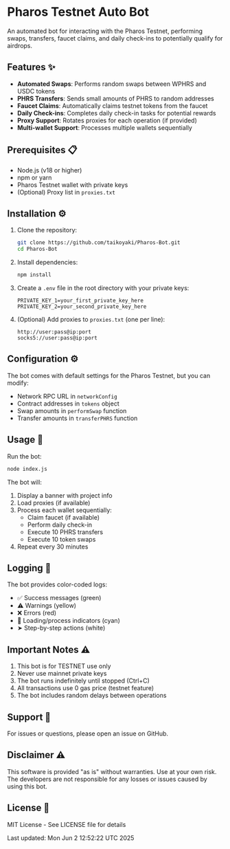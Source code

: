 # Pharos Testnet Auto Bot

An automated bot for interacting with the Pharos Testnet, performing swaps, transfers, faucet claims, and daily check-ins to potentially qualify for airdrops.

## Features ✨

- **Automated Swaps**: Performs random swaps between WPHRS and USDC tokens
- **PHRS Transfers**: Sends small amounts of PHRS to random addresses
- **Faucet Claims**: Automatically claims testnet tokens from the faucet
- **Daily Check-ins**: Completes daily check-in tasks for potential rewards
- **Proxy Support**: Rotates proxies for each operation (if provided)
- **Multi-wallet Support**: Processes multiple wallets sequentially

## Prerequisites 📋

- Node.js (v18 or higher)
- npm or yarn
- Pharos Testnet wallet with private keys
- (Optional) Proxy list in `proxies.txt`

## Installation ⚙️

1. Clone the repository:
   ```bash
   git clone https://github.com/taikoyaki/Pharos-Bot.git
   cd Pharos-Bot
   ```

2. Install dependencies:
   ```bash
   npm install
   ```

3. Create a `.env` file in the root directory with your private keys:
   ```
   PRIVATE_KEY_1=your_first_private_key_here
   PRIVATE_KEY_2=your_second_private_key_here
   ```

4. (Optional) Add proxies to `proxies.txt` (one per line):
   ```
   http://user:pass@ip:port
   socks5://user:pass@ip:port
   ```

## Configuration ⚙️

The bot comes with default settings for the Pharos Testnet, but you can modify:

- Network RPC URL in `networkConfig`
- Contract addresses in `tokens` object
- Swap amounts in `performSwap` function
- Transfer amounts in `transferPHRS` function

## Usage 🚀

Run the bot:
```bash
node index.js
```

The bot will:
1. Display a banner with project info
2. Load proxies (if available)
3. Process each wallet sequentially:
   - Claim faucet (if available)
   - Perform daily check-in
   - Execute 10 PHRS transfers
   - Execute 10 token swaps
4. Repeat every 30 minutes

## Logging 📝

The bot provides color-coded logs:
- ✅ Success messages (green)
- ⚠️ Warnings (yellow)
- ❌ Errors (red)
- 🔄 Loading/process indicators (cyan)
- ➤ Step-by-step actions (white)

## Important Notes ⚠️

1. This bot is for TESTNET use only
2. Never use mainnet private keys
3. The bot runs indefinitely until stopped (Ctrl+C)
4. All transactions use 0 gas price (testnet feature)
5. The bot includes random delays between operations

## Support 💬

For issues or questions, please open an issue on GitHub.

## Disclaimer ⚠️

This software is provided "as is" without warranties. Use at your own risk. The developers are not responsible for any losses or issues caused by using this bot.

## License 📄

MIT License - See LICENSE file for details

Last updated: Mon Jun  2 12:52:22 UTC 2025
